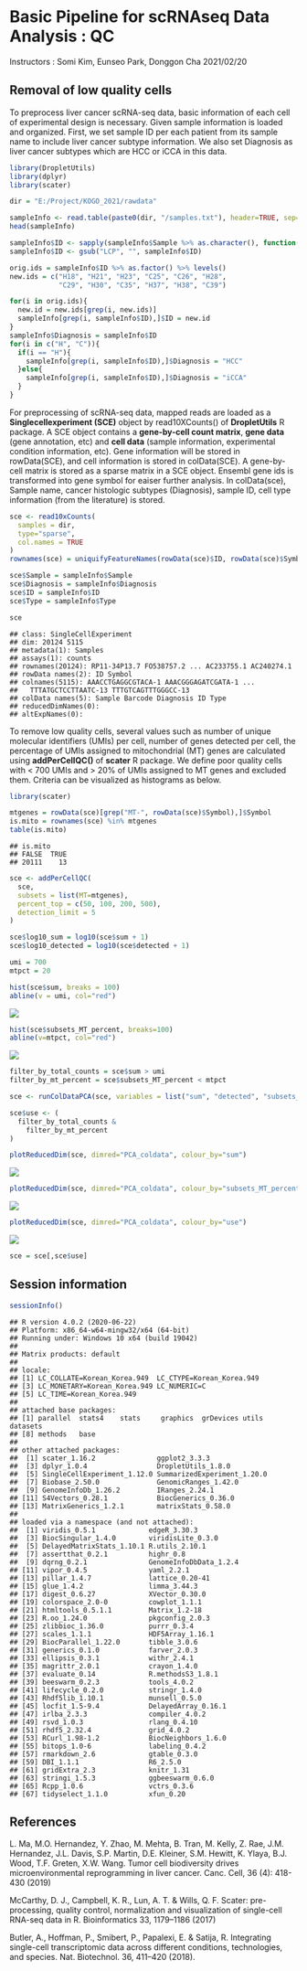 Basic Pipeline for scRNAseq Data Analysis : QC
================
Instructors : Somi Kim, Eunseo Park, Donggon Cha
2021/02/20

## Removal of low quality cells

To preprocess liver cancer scRNA-seq data, basic information of each cell of experimental design is necessary. Given sample information is loaded and organized. First, we set sample ID per each patient from its sample name to include liver cancer subtype information. We also set Diagnosis as liver cancer subtypes which are HCC or iCCA in this data.

``` r
library(DropletUtils)
library(dplyr)
library(scater)

dir = "E:/Project/KOGO_2021/rawdata"

sampleInfo <- read.table(paste0(dir, "/samples.txt"), header=TRUE, sep="\t")
head(sampleInfo)

sampleInfo$ID <- sapply(sampleInfo$Sample %>% as.character(), function(x) {strsplit(x, split="_")[[1]][3]}) 
sampleInfo$ID <- gsub("LCP", "", sampleInfo$ID)

orig.ids = sampleInfo$ID %>% as.factor() %>% levels()
new.ids = c("H18", "H21", "H23", "C25", "C26", "H28", 
            "C29", "H30", "C35", "H37", "H38", "C39")

for(i in orig.ids){
  new.id = new.ids[grep(i, new.ids)]
  sampleInfo[grep(i, sampleInfo$ID),]$ID = new.id
}
sampleInfo$Diagnosis = sampleInfo$ID
for(i in c("H", "C")){
  if(i == "H"){
    sampleInfo[grep(i, sampleInfo$ID),]$Diagnosis = "HCC"
  }else{
    sampleInfo[grep(i, sampleInfo$ID),]$Diagnosis = "iCCA"
  }
}
```

For preprocessing of scRNA-seq data, mapped reads are loaded as a **Singlecellexperiment (SCE)** object by read10XCounts() of **DropletUtils** R package. A SCE object contains a **gene-by-cell count matrix**, **gene data** (gene annotation, etc) and **cell data** (sample information, experimental condition information, etc). Gene information will be stored in rowData(SCE), and cell information is stored in colData(SCE). A gene-by-cell matrix is stored as a sparse matrix in a SCE object. Ensembl gene ids is transformed into gene symbol for eaiser further analysis. In colData(sce), Sample name, cancer histologic subtypes (Diagnosis), sample ID, cell type information (from the literature) is stored.

``` r
sce <- read10xCounts(
  samples = dir,
  type="sparse",
  col.names = TRUE
)
rownames(sce) = uniquifyFeatureNames(rowData(sce)$ID, rowData(sce)$Symbol)

sce$Sample = sampleInfo$Sample
sce$Diagnosis = sampleInfo$Diagnosis
sce$ID = sampleInfo$ID
sce$Type = sampleInfo$Type

sce
```

    ## class: SingleCellExperiment 
    ## dim: 20124 5115 
    ## metadata(1): Samples
    ## assays(1): counts
    ## rownames(20124): RP11-34P13.7 FO538757.2 ... AC233755.1 AC240274.1
    ## rowData names(2): ID Symbol
    ## colnames(5115): AAACCTGAGGCGTACA-1 AAACGGGAGATCGATA-1 ...
    ##   TTTATGCTCCTTAATC-13 TTTGTCAGTTTGGGCC-13
    ## colData names(5): Sample Barcode Diagnosis ID Type
    ## reducedDimNames(0):
    ## altExpNames(0):

To remove low quality cells, several values such as number of unique molecular identifiers (UMIs) per cell, number of genes detected per cell, the percentage of UMIs assigned to mitochondrial (MT) genes are calculated using **addPerCellQC()** of **scater** R package. We define poor quality cells with &lt; 700 UMIs and &gt; 20% of UMIs assigned to MT genes and excluded them. Criteria can be visualized as histograms as below.

``` r
library(scater)

mtgenes = rowData(sce)[grep("MT-", rowData(sce)$Symbol),]$Symbol
is.mito = rownames(sce) %in% mtgenes
table(is.mito)
```

    ## is.mito
    ## FALSE  TRUE 
    ## 20111    13

``` r
sce <- addPerCellQC(
  sce,
  subsets = list(MT=mtgenes),
  percent_top = c(50, 100, 200, 500), 
  detection_limit = 5
)

sce$log10_sum = log10(sce$sum + 1)
sce$log10_detected = log10(sce$detected + 1)

umi = 700
mtpct = 20

hist(sce$sum, breaks = 100)
abline(v = umi, col="red")
```

<img src="2.QC_files/figure-markdown_github/unnamed-chunk-4-1.png" style="display: block; margin: auto;" />

``` r
hist(sce$subsets_MT_percent, breaks=100)
abline(v=mtpct, col="red")
```

<img src="2.QC_files/figure-markdown_github/unnamed-chunk-4-2.png" style="display: block; margin: auto;" />

``` r
filter_by_total_counts = sce$sum > umi
filter_by_mt_percent = sce$subsets_MT_percent < mtpct

sce <- runColDataPCA(sce, variables = list("sum", "detected", "subsets_MT_percent", "percent_top_500"))

sce$use <- (
  filter_by_total_counts &
    filter_by_mt_percent 
)

plotReducedDim(sce, dimred="PCA_coldata", colour_by="sum")
```

<img src="2.QC_files/figure-markdown_github/unnamed-chunk-4-3.png" style="display: block; margin: auto;" />

``` r
plotReducedDim(sce, dimred="PCA_coldata", colour_by="subsets_MT_percent")
```

<img src="2.QC_files/figure-markdown_github/unnamed-chunk-4-4.png" style="display: block; margin: auto;" />

``` r
plotReducedDim(sce, dimred="PCA_coldata", colour_by="use")
```

<img src="2.QC_files/figure-markdown_github/unnamed-chunk-4-5.png" style="display: block; margin: auto;" />

``` r
sce = sce[,sce$use]
```

## Session information

``` r
sessionInfo()
```

    ## R version 4.0.2 (2020-06-22)
    ## Platform: x86_64-w64-mingw32/x64 (64-bit)
    ## Running under: Windows 10 x64 (build 19042)
    ## 
    ## Matrix products: default
    ## 
    ## locale:
    ## [1] LC_COLLATE=Korean_Korea.949  LC_CTYPE=Korean_Korea.949   
    ## [3] LC_MONETARY=Korean_Korea.949 LC_NUMERIC=C                
    ## [5] LC_TIME=Korean_Korea.949    
    ## 
    ## attached base packages:
    ## [1] parallel  stats4    stats     graphics  grDevices utils     datasets 
    ## [8] methods   base     
    ## 
    ## other attached packages:
    ##  [1] scater_1.16.2               ggplot2_3.3.3              
    ##  [3] dplyr_1.0.4                 DropletUtils_1.8.0         
    ##  [5] SingleCellExperiment_1.12.0 SummarizedExperiment_1.20.0
    ##  [7] Biobase_2.50.0              GenomicRanges_1.42.0       
    ##  [9] GenomeInfoDb_1.26.2         IRanges_2.24.1             
    ## [11] S4Vectors_0.28.1            BiocGenerics_0.36.0        
    ## [13] MatrixGenerics_1.2.1        matrixStats_0.58.0         
    ## 
    ## loaded via a namespace (and not attached):
    ##  [1] viridis_0.5.1             edgeR_3.30.3             
    ##  [3] BiocSingular_1.4.0        viridisLite_0.3.0        
    ##  [5] DelayedMatrixStats_1.10.1 R.utils_2.10.1           
    ##  [7] assertthat_0.2.1          highr_0.8                
    ##  [9] dqrng_0.2.1               GenomeInfoDbData_1.2.4   
    ## [11] vipor_0.4.5               yaml_2.2.1               
    ## [13] pillar_1.4.7              lattice_0.20-41          
    ## [15] glue_1.4.2                limma_3.44.3             
    ## [17] digest_0.6.27             XVector_0.30.0           
    ## [19] colorspace_2.0-0          cowplot_1.1.1            
    ## [21] htmltools_0.5.1.1         Matrix_1.2-18            
    ## [23] R.oo_1.24.0               pkgconfig_2.0.3          
    ## [25] zlibbioc_1.36.0           purrr_0.3.4              
    ## [27] scales_1.1.1              HDF5Array_1.16.1         
    ## [29] BiocParallel_1.22.0       tibble_3.0.6             
    ## [31] generics_0.1.0            farver_2.0.3             
    ## [33] ellipsis_0.3.1            withr_2.4.1              
    ## [35] magrittr_2.0.1            crayon_1.4.0             
    ## [37] evaluate_0.14             R.methodsS3_1.8.1        
    ## [39] beeswarm_0.2.3            tools_4.0.2              
    ## [41] lifecycle_0.2.0           stringr_1.4.0            
    ## [43] Rhdf5lib_1.10.1           munsell_0.5.0            
    ## [45] locfit_1.5-9.4            DelayedArray_0.16.1      
    ## [47] irlba_2.3.3               compiler_4.0.2           
    ## [49] rsvd_1.0.3                rlang_0.4.10             
    ## [51] rhdf5_2.32.4              grid_4.0.2               
    ## [53] RCurl_1.98-1.2            BiocNeighbors_1.6.0      
    ## [55] bitops_1.0-6              labeling_0.4.2           
    ## [57] rmarkdown_2.6             gtable_0.3.0             
    ## [59] DBI_1.1.1                 R6_2.5.0                 
    ## [61] gridExtra_2.3             knitr_1.31               
    ## [63] stringi_1.5.3             ggbeeswarm_0.6.0         
    ## [65] Rcpp_1.0.6                vctrs_0.3.6              
    ## [67] tidyselect_1.1.0          xfun_0.20

## References

L. Ma, M.O. Hernandez, Y. Zhao, M. Mehta, B. Tran, M. Kelly, Z. Rae, J.M. Hernandez, J.L. Davis, S.P. Martin, D.E. Kleiner, S.M. Hewitt, K. Ylaya, B.J. Wood, T.F. Greten, X.W. Wang. Tumor cell biodiversity drives microenvironmental reprogramming in liver cancer. Canc. Cell, 36 (4): 418-430 (2019)

McCarthy, D. J., Campbell, K. R., Lun, A. T. & Wills, Q. F. Scater: pre-processing, quality control, normalization and visualization of single-cell RNA-seq data in R. Bioinformatics 33, 1179–1186 (2017)

Butler, A., Hoffman, P., Smibert, P., Papalexi, E. & Satija, R. Integrating single-cell transcriptomic data across different conditions, technologies, and species. Nat. Biotechnol. 36, 411–420 (2018).
